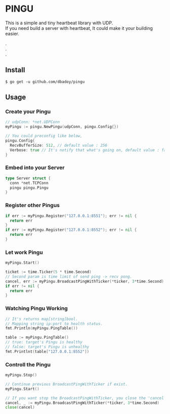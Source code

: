 # PINGU
This is a simple and tiny heartbeat library with UDP. <br>
If you need build a server with heartbeat, It could make it your building easier. <br>

. <br>
. <br>
. <br>

## Install
```
$ go get -u github.com/dbadoy/pingu
```

## Usage

### Create your Pingu
```go
// udpConn: *net.UDPConn
myPingu := pingu.NewPingu(udpConn, pingu.Config{})

// You could preconfig like below,
pingu.Config{
  RecvBufferSize: 512, // default value : 256
  Verbose: true // It's notify that what's going on, default value : false
}
```

### Embed into your Server
```go
type Server struct {
  conn *net.TCPConn
  pingu pingu.Pingu
}
```

### Register other Pingus
```go
if err := myPingu.Register("127.0.0.1:8551"); err != nil {
  return err
}
if err := myPingu.Register("127.0.0.1:8552"); err != nil {
  return err
}
```

### Let work Pingu
```go
myPingu.Start()

ticket := time.Ticker(5 * time.Second)
// Second param is time limit of send ping -> recv pong.
cancel, err := myPingu.BroadcastPingWithTicker(*ticker, 3*time.Second)
if err != nil {
  return err
}
```

### Watching Pingu Working
```go
// It's returns map[string]bool.
// Mapping string ip:port to health status.
fmt.Println(myPingu.PingTable())

table := myPingu.PingTable()
// true: target's Pingu is healthy
// false: target's Pingu is unhealthy
fmt.Printlnt(table["127.0.0.1:8552"])
```

### Controll the Pingu
```go
myPingu.Stop()
```
```go
// Continue previous BroadcastPingWithTicker if exist.
myPingu.Start()

// If you want stop the BroadcastPingWithTicker, you close the 'cancel'.
cancel, _ := myPingu.BroadcastPingWithTicker(*ticker, 3*time.Second)
close(cancel)
```



